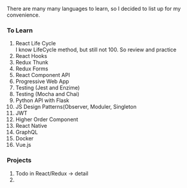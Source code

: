 There are many many languages to learn, so I decided to list up for my convenience.

<h3>To Learn</h3>
<ol> 
<li>React Life Cycle</li>
    I know LifeCycle method, but still not 100. So review and practice
<li>React Hooks</li>

<li>Redux Thunk</li>
<li>Redux Forms</li>
<li>React Component API</li>
<li>Progressive Web App</li>
<li>Testing (Jest and Enzime)</li>
<li>Testing (Mocha and Chai)</li>
<li>Python API with Flask</li>
<li>JS Design Patterns(Observer, Moduler, Singleton</li>
<li>JWT</li>
<li>Higher Order Component</li>
<li>React Native</li>
<li>GraphQL</li>
<li>Docker</li>
<li>Vue.js</li>
</ol>

<h3>Projects</h3>
<ol> 
<li>Todo in React/Redux -> detail</li>
<li></li>

</ol>